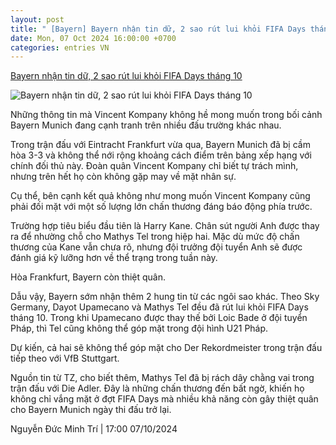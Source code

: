 ```yaml
---
layout: post
title: " [Bayern] Bayern nhận tin dữ, 2 sao rút lui khỏi FIFA Days tháng 10"
date: Mon, 07 Oct 2024 16:00:00 +0700
categories: entries VN
---
```

[Bayern nhận tin dữ, 2 sao rút lui khỏi FIFA Days tháng 10](https://www.tinthethao.com.vn/bayern-nhan-tin-du-2-sao-rut-lui-khoi-fifa-days-thang-10-d782726.html)

![Bayern nhận tin dữ, 2 sao rút lui khỏi FIFA Days tháng 10](https://media.tinthethao.com.vn/resize/534x280/files/bongda/2024/10/07/bayern-nhan-tin-du-2-sao-rut-lui-khoi-fifa-days-thang-10-1728295252141jpg.jpg)

Những thông tin mà Vincent Kompany không hề mong muốn trong bối cảnh Bayern Munich đang cạnh tranh trên nhiều đấu trường khác nhau.

Trong trận đấu với Eintracht Frankfurt vừa qua, Bayern Munich đã bị cầm hòa 3-3 và không thể nới rộng khoảng cách điểm trên bảng xếp hạng với chính đối thủ này. Đoàn quân Vincent Kompany chỉ biết tự trách mình, nhưng trên hết họ còn không gặp may về mặt nhân sự.

Cụ thể, bên cạnh kết quả không như mong muốn Vincent Kompany cũng phải đối mặt với một số lượng lớn chấn thương đáng báo động phía trước.

Trường hợp tiêu biểu đầu tiên là Harry Kane. Chân sút người Anh được thay ra để nhường chỗ cho Mathys Tel trong hiệp hai. Mặc dù mức độ chấn thương của Kane vẫn chưa rõ, nhưng đội trưởng đội tuyển Anh sẽ được đánh giá kỹ lưỡng hơn về thể trạng trong tuần này.

Hòa Frankfurt, Bayern còn thiệt quân.

Dẫu vậy, Bayern sớm nhận thêm 2 hung tin từ các ngôi sao khác. Theo Sky Germany, Dayot Upamecano và Mathys Tel đều đã rút lui khỏi FIFA Days tháng 10. Trong khi Upamecano được thay thế bởi Loic Bade ở đội tuyển Pháp, thì Tel cũng không thể góp mặt trong đội hình U21 Pháp.

Dự kiến, cả hai sẽ không thể góp mặt cho Der Rekordmeister trong trận đấu tiếp theo với VfB Stuttgart.

Nguồn tin từ TZ, cho biết thêm, Mathys Tel đã bị rách dây chằng vai trong trận đấu với Die Adler. Đây là những chấn thương đến bất ngờ, khiến họ không chỉ vắng mặt ở đợt FIFA Days mà nhiều khả năng còn gây thiệt quân cho Bayern Munich ngày thi đấu trở lại.

Nguyễn Đức Minh Trí | 17:00 07/10/2024

